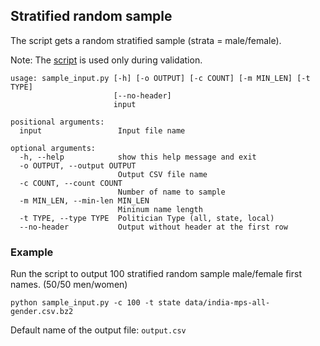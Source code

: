## Stratified random sample

The script gets a random stratified sample (strata = male/female).

Note: The [script](subset_img_url.py) is used only during validation.

```
usage: sample_input.py [-h] [-o OUTPUT] [-c COUNT] [-m MIN_LEN] [-t TYPE]
                       [--no-header]
                       input

positional arguments:
  input                 Input file name

optional arguments:
  -h, --help            show this help message and exit
  -o OUTPUT, --output OUTPUT
                        Output CSV file name
  -c COUNT, --count COUNT
                        Number of name to sample
  -m MIN_LEN, --min-len MIN_LEN
                        Mininum name length
  -t TYPE, --type TYPE  Politician Type (all, state, local)
  --no-header           Output without header at the first row
```

### Example

Run the script to output 100 stratified random sample male/female first names. (50/50 men/women)

```
python sample_input.py -c 100 -t state data/india-mps-all-gender.csv.bz2
```

Default name of the output file: `output.csv`